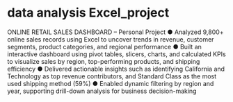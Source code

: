 # data analysis Excel_project 
ONLINE RETAIL SALES DASHBOARD – Personal Project 
● Analyzed 9,800+ online sales records using Excel to uncover trends in revenue, customer segments, product categories, and regional performance
● Built an interactive dashboard using pivot tables, slicers, charts, and calculated KPIs to visualize sales by region, top-performing products, and shipping efficiency
● Delivered actionable insights such as identifying California and Technology as top revenue contributors, and Standard Class as the most used shipping method (59%)
● Enabled dynamic filtering by region and year, supporting drill-down analysis for business decision-making
